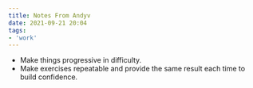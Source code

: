 ```yaml
---
title: Notes From Andyv
date: 2021-09-21 20:04
tags:
- 'work'
---
```


* Make things progressive in difficulty.
* Make exercises repeatable and provide the same result each time to build
  confidence. 
